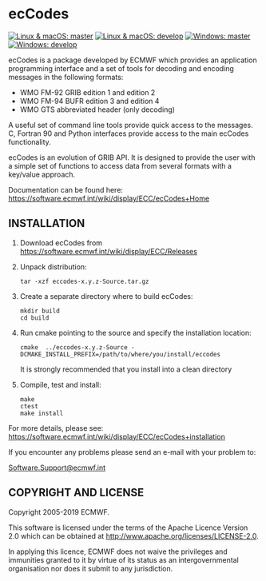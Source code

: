 ecCodes
=======

[![Linux & macOS: master](https://img.shields.io/travis/ecmwf/eccodes/master.svg?label=Linux-and-macOS-master)](https://travis-ci.org/ecmwf/eccodes/branches)
[![Linux & macOS: develop](https://img.shields.io/travis/ecmwf/eccodes/develop.svg?label=Linux-and-macOS-dev)](https://travis-ci.org/ecmwf/eccodes/branches)
[![Windows: master](https://img.shields.io/appveyor/ci/ecmwf/eccodes/master.svg?label=Windows-master)](https://ci.appveyor.com/project/ecmwf/eccodes/branch/master)
[![Windows: develop](https://img.shields.io/appveyor/ci/ecmwf/eccodes/develop.svg?label=Windows-dev)](https://ci.appveyor.com/project/ecmwf/eccodes/branch/develop)

ecCodes is a package developed by ECMWF which provides an application programming interface
and a set of tools for decoding and encoding messages in the following formats:

   * WMO FM-92 GRIB edition 1 and edition 2
   * WMO FM-94 BUFR edition 3 and edition 4
   * WMO GTS abbreviated header (only decoding)

A useful set of command line tools provide quick access to the messages.
C, Fortran 90 and Python interfaces provide access to the main ecCodes functionality.

ecCodes is an evolution of GRIB API.
It is designed to provide the user with a simple set of functions to access data from
several formats with a key/value approach.

Documentation can be found here:
   https://software.ecmwf.int/wiki/display/ECC/ecCodes+Home

INSTALLATION
------------

1. Download ecCodes from https://software.ecmwf.int/wiki/display/ECC/Releases

2. Unpack distribution:
   ```
   tar -xzf eccodes-x.y.z-Source.tar.gz
   ```

3. Create a separate directory where to build ecCodes:
   ```
   mkdir build
   cd build
   ```

4. Run cmake pointing to the source and specify the installation location:
   ```
   cmake  ../eccodes-x.y.z-Source -DCMAKE_INSTALL_PREFIX=/path/to/where/you/install/eccodes
   ```
   It is strongly recommended that you install into a clean directory

5. Compile, test and install:
   ```
   make
   ctest
   make install
   ```


For more details, please see:
https://software.ecmwf.int/wiki/display/ECC/ecCodes+installation

If you encounter any problems please send an e-mail with your problem to:

   Software.Support@ecmwf.int



COPYRIGHT AND LICENSE
----------------------

Copyright 2005-2019 ECMWF.

This software is licensed under the terms of the Apache Licence Version 2.0
which can be obtained at http://www.apache.org/licenses/LICENSE-2.0.

In applying this licence, ECMWF does not waive the privileges and immunities granted to it by
virtue of its status as an intergovernmental organisation nor does it submit to any jurisdiction.

